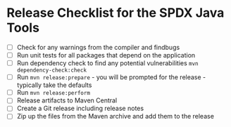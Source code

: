 # Release Checklist for the SPDX Java Tools

- [ ] Check for any warnings from the compiler and findbugs
- [ ] Run unit tests for all packages that depend on the application
- [ ] Run dependency check to find any potential vulnerabilities `mvn dependency-check:check`
- [ ] Run `mvn release:prepare` - you will be prompted for the release - typically take the defaults
- [ ] Run `mvn release:perform`
- [ ] Release artifacts to Maven Central
- [ ] Create a Git release including release notes
- [ ] Zip up the files from the Maven archive and add them to the release
